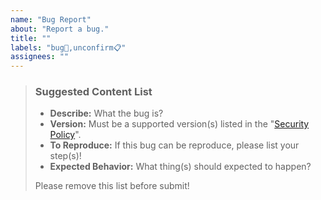 ```yaml
---
name: "Bug Report"
about: "Report a bug."
title: ""
labels: "bug🐛,unconfirm📋"
assignees: ""
---
```

> ### Suggested Content List
>
> - **Describe:** What the bug is?
> - **Version:** Must be a supported version(s) listed in the "[Security Policy](https://github.com/hugoalh-studio/NodeJS.MoreMethod/security/policy)".
> - **To Reproduce:** If this bug can be reproduce, please list your step(s)!
> - **Expected Behavior:** What thing(s) should expected to happen?
>
> Please remove this list before submit!
